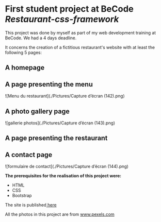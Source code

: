 # First student project at BeCode *Restaurant-css-framework*
This project was done by myself as part of my web development training at BeCode. 
We had a 4 days deadline. 

It concerns the creation of a fictitious restaurant's website with at least the following 5 pages: 

## A homepage  


##  A page presenting the menu

![Menu du restaurant](./Pictures/Capture d’écran (142).png)


## A photo gallery page 

 ![gallerie photos](./Pictures/Capture d’écran (143).png)


## A page presenting the restaurant 



## A contact page 

![formulaire de contact](./Pictures/Capture d’écran (144).png)



**The prerequisites for the realisation of this project were:**
- HTML
- CSS
- Bootstrap

The site is published<a class="nav-link" href="https://morganefanon.github.io/Restaurant-css-framework/Accueil.html"> here</a>


All the photos in this project are from <a class="nav-link" href="www.pexels.html">www.pexels.com</a>







